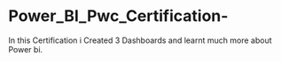 # Power_BI_Pwc_Certification-
In this Certification i Created 3 Dashboards and learnt much more about Power bi.
